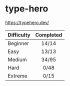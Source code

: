 # type-hero

<https://typehero.dev/>

| Difficulty | Completed |
| ---------- | :-------: |
| Beginner   |   14/14   |
| Easy       |   13/13   |
| Medium     |   34/95   |
| Hard       |   0/48    |
| Extreme    |   0/15    |
